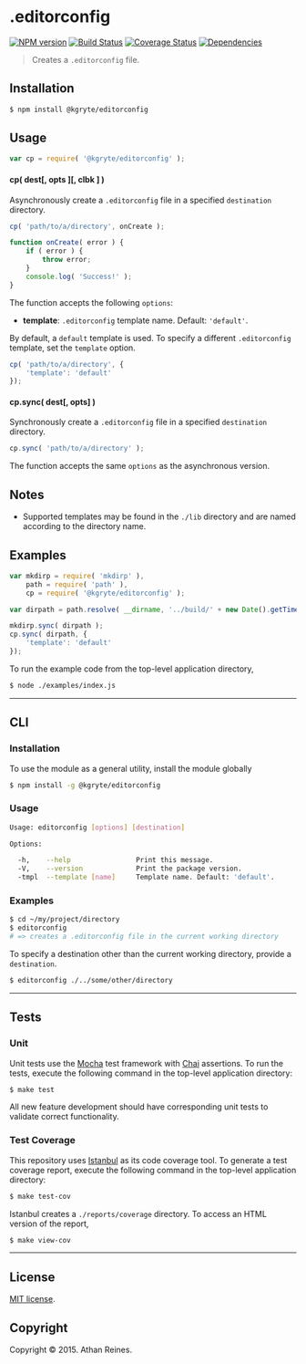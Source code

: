 .editorconfig
=========
[![NPM version][npm-image]][npm-url] [![Build Status][travis-image]][travis-url] [![Coverage Status][coveralls-image]][coveralls-url] [![Dependencies][dependencies-image]][dependencies-url]

> Creates a `.editorconfig` file.


## Installation

``` bash
$ npm install @kgryte/editorconfig
```


## Usage

``` javascript
var cp = require( '@kgryte/editorconfig' );
```

#### cp( dest[, opts ][, clbk ] )

Asynchronously create a `.editorconfig` file in a specified `destination` directory.

``` javascript
cp( 'path/to/a/directory', onCreate );

function onCreate( error ) {
	if ( error ) {
		throw error;
	}
	console.log( 'Success!' );
}
```

The function accepts the following `options`:
*	__template__: `.editorconfig` template name. Default: `'default'`.

By default, a `default` template is used. To specify a different `.editorconfig` template, set the `template` option.

``` javascript
cp( 'path/to/a/directory', {
	'template': 'default'
});
```



#### cp.sync( dest[, opts] )

Synchronously create a `.editorconfig` file in a specified `destination` directory.

``` javascript
cp.sync( 'path/to/a/directory' );
```

The function accepts the same `options` as the asynchronous version.


## Notes

* 	Supported templates may be found in the `./lib` directory and are named according to the directory name.


## Examples

``` javascript
var mkdirp = require( 'mkdirp' ),
	path = require( 'path' ),
	cp = require( '@kgryte/editorconfig' );

var dirpath = path.resolve( __dirname, '../build/' + new Date().getTime() );

mkdirp.sync( dirpath );
cp.sync( dirpath, {
	'template': 'default'
});
```

To run the example code from the top-level application directory,

``` bash
$ node ./examples/index.js
```

---
## CLI


### Installation

To use the module as a general utility, install the module globally

``` bash
$ npm install -g @kgryte/editorconfig
```


### Usage

``` bash
Usage: editorconfig [options] [destination]

Options:

  -h,    --help                Print this message.
  -V,    --version             Print the package version.
  -tmpl  --template [name]     Template name. Default: 'default'.
```


### Examples

``` bash
$ cd ~/my/project/directory
$ editorconfig
# => creates a .editorconfig file in the current working directory
```

To specify a destination other than the current working directory, provide a `destination`.

``` bash
$ editorconfig ./../some/other/directory
```



---
## Tests

### Unit

Unit tests use the [Mocha](http://mochajs.org/) test framework with [Chai](http://chaijs.com) assertions. To run the tests, execute the following command in the top-level application directory:

``` bash
$ make test
```

All new feature development should have corresponding unit tests to validate correct functionality.


### Test Coverage

This repository uses [Istanbul](https://github.com/gotwarlost/istanbul) as its code coverage tool. To generate a test coverage report, execute the following command in the top-level application directory:

``` bash
$ make test-cov
```

Istanbul creates a `./reports/coverage` directory. To access an HTML version of the report,

``` bash
$ make view-cov
```


---
## License

[MIT license](http://opensource.org/licenses/MIT).


## Copyright

Copyright &copy; 2015. Athan Reines.


[npm-image]: http://img.shields.io/npm/v/@kgryte/editorconfig.svg
[npm-url]: https://npmjs.org/package/@kgryte/editorconfig

[travis-image]: http://img.shields.io/travis/kgryte/editorconfig/master.svg
[travis-url]: https://travis-ci.org/kgryte/editorconfig

[coveralls-image]: https://img.shields.io/coveralls/kgryte/editorconfig/master.svg
[coveralls-url]: https://coveralls.io/r/kgryte/editorconfig?branch=master

[dependencies-image]: http://img.shields.io/david/kgryte/editorconfig.svg
[dependencies-url]: https://david-dm.org/kgryte/editorconfig

[dev-dependencies-image]: http://img.shields.io/david/dev/kgryte/editorconfig.svg
[dev-dependencies-url]: https://david-dm.org/dev/kgryte/editorconfig

[github-issues-image]: http://img.shields.io/github/issues/kgryte/editorconfig.svg
[github-issues-url]: https://github.com/kgryte/editorconfig/issues
